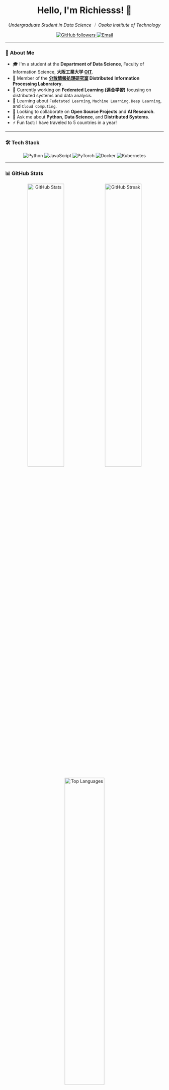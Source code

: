 <!-- Profile Banner Image -->

<h1 align="center">Hello, I'm Richiesss! 👋</h1>

<p align="center">
  <em>Undergraduate Student in Data Science ｜ Osaka Institute of Technology</em>
</p>

<!-- Social Media Badges -->
<p align="center">
  <a href="https://github.com/Richiesss">
    <img src="https://img.shields.io/github/followers/Richiesss?style=social" alt="GitHub followers">
  </a>
  <a href="mailto:e1j21027@st.oit.ac.jp">
    <img src="https://img.shields.io/badge/Email-D14836?style=flat&logo=gmail&logoColor=white" alt="Email">
  </a>
</p>

---

### 🌟 **About Me**

- 🎓 I'm a student at the **Department of Data Science**, Faculty of Information Science, **大阪工業大学 [OIT](https://www.oit.ac.jp/)**.
- 🔬 Member of the **[分散情報処理研究室](https://www.oit.ac.jp/laboratory/room/404) Distributed Information Processing Laboratory**.
- 🔭 Currently working on **Federated Learning (連合学習)** focusing on distributed systems and data analysis.
- 🌱 Learning about `Fedetated Learning`, `Machine Learning`, `Deep Learning`, and `Cloud Computing`.
- 👯 Looking to collaborate on **Open Source Projects** and **AI Research**.
- 💬 Ask me about **Python**, **Data Science**, and **Distributed Systems**.
- ⚡ Fun fact: I have traveled to 5 countries in a year!

---

### 🛠️ **Tech Stack**

<p align="center">
  <!-- Languages -->
  <img src="https://img.shields.io/badge/Python-3776AB?style=flat&logo=python&logoColor=white" alt="Python">
  <img src="https://img.shields.io/badge/JavaScript-F7DF1E?style=flat&logo=javascript&logoColor=black" alt="JavaScript">
  <!-- Frameworks -->
  <img src="https://img.shields.io/badge/PyTorch-EE4C2C?style=flat&logo=pytorch&logoColor=white" alt="PyTorch">

  <!-- Tools -->
  <img src="https://img.shields.io/badge/Docker-2496ED?style=flat&logo=docker&logoColor=white" alt="Docker">
  <img src="https://img.shields.io/badge/Kubernetes-326CE5?style=flat&logo=kubernetes&logoColor=white" alt="Kubernetes">
</p>

---

### 📊 **GitHub Stats**

<p align="center">
  <img src="https://github-readme-stats.vercel.app/api?username=Richiesss&show_icons=true&theme=radical" alt="GitHub Stats" width="48%">
  <img src="https://github-readme-streak-stats.herokuapp.com/?user=Richiesss&theme=radical" alt="GitHub Streak" width="48%">
</p>

<p align="center">
  <img src="https://github-readme-stats.vercel.app/api/top-langs/?username=Richiesss&layout=compact&theme=radical" alt="Top Languages" width="50%">
</p>

---

### 🌐 **Connect with Me**

<p align="center">

  <a href="https://www.linkedin.com/in/%E5%87%8C-%E5%B3%B6%E9%87%8E-70042425b/"><img src="https://img.icons8.com/color/48/000000/linkedin.png" alt="LinkedIn"></a>

  <a href="mailto:e1j21027@st.oit.ac.jp"><img src="https://img.icons8.com/color/48/000000/gmail-new.png" alt="Email"></a>
</p>

---

### 💻 **Latest Projects**

- [**🌐 Federated Learning**](https://github.com/Richiesss/Federated_Learning) - A distributed information processing project focusing on scalable architectures.

---



---


### 📫 **Contact Me**

- **Email**: e1j21027@st.oit.ac.jp
- **Pronouns**: He/Him
- **Location**: Osaka, Japan

---

<!-- Footer -->
<p align="center">
  <img src="https://komarev.com/ghpvc/?username=Richiesss&color=brightgreen" alt="Profile Views">
  <img src="https://img.shields.io/badge/Thanks%20for%20visiting!-Come%20back%20soon!-brightgreen" alt="Thanks">
</p>
